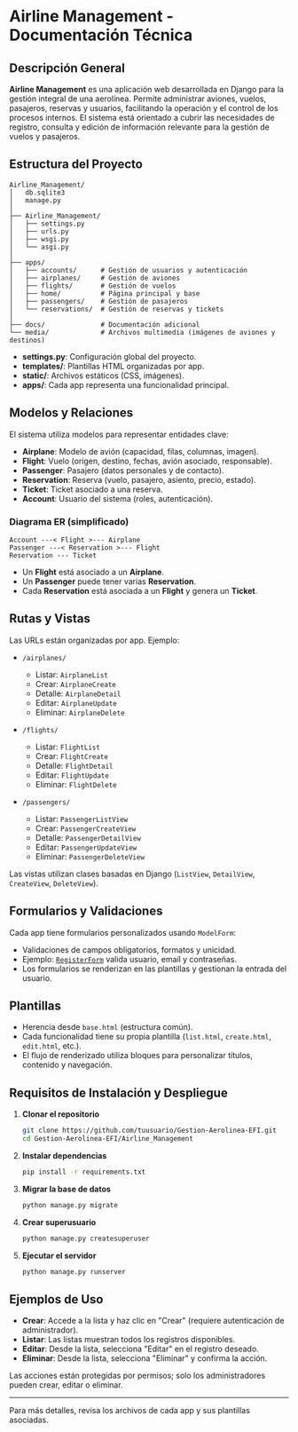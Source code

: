# Airline Management - Documentación Técnica

## Descripción General

**Airline Management** es una aplicación web desarrollada en Django para la gestión integral de una aerolínea. Permite administrar aviones, vuelos, pasajeros, reservas y usuarios, facilitando la operación y el control de los procesos internos. El sistema está orientado a cubrir las necesidades de registro, consulta y edición de información relevante para la gestión de vuelos y pasajeros.

## Estructura del Proyecto

```
Airline_Management/
│   db.sqlite3
│   manage.py
│
├── Airline_Management/
│   ├── settings.py
│   ├── urls.py
│   ├── wsgi.py
│   └── asgi.py
│
├── apps/
│   ├── accounts/      # Gestión de usuarios y autenticación
│   ├── airplanes/     # Gestión de aviones
│   ├── flights/       # Gestión de vuelos
│   ├── home/          # Página principal y base
│   ├── passengers/    # Gestión de pasajeros
│   └── reservations/  # Gestión de reservas y tickets
│
├── docs/              # Documentación adicional
└── media/             # Archivos multimedia (imágenes de aviones y destinos)
```

- **settings.py**: Configuración global del proyecto.
- **templates/**: Plantillas HTML organizadas por app.
- **static/**: Archivos estáticos (CSS, imágenes).
- **apps/**: Cada app representa una funcionalidad principal.

## Modelos y Relaciones

El sistema utiliza modelos para representar entidades clave:

- **Airplane**: Modelo de avión (capacidad, filas, columnas, imagen).
- **Flight**: Vuelo (origen, destino, fechas, avión asociado, responsable).
- **Passenger**: Pasajero (datos personales y de contacto).
- **Reservation**: Reserva (vuelo, pasajero, asiento, precio, estado).
- **Ticket**: Ticket asociado a una reserva.
- **Account**: Usuario del sistema (roles, autenticación).

### Diagrama ER (simplificado)

```
Account ---< Flight >--- Airplane
Passenger ---< Reservation >--- Flight
Reservation --- Ticket
```

- Un **Flight** está asociado a un **Airplane**.
- Un **Passenger** puede tener varias **Reservation**.
- Cada **Reservation** está asociada a un **Flight** y genera un **Ticket**.

## Rutas y Vistas

Las URLs están organizadas por app. Ejemplo:

- `/airplanes/`  
  - Listar: `AirplaneList`
  - Crear: `AirplaneCreate`
  - Detalle: `AirplaneDetail`
  - Editar: `AirplaneUpdate`
  - Eliminar: `AirplaneDelete`

- `/flights/`  
  - Listar: `FlightList`
  - Crear: `FlightCreate`
  - Detalle: `FlightDetail`
  - Editar: `FlightUpdate`
  - Eliminar: `FlightDelete`

- `/passengers/`  
  - Listar: `PassengerListView`
  - Crear: `PassengerCreateView`
  - Detalle: `PassengerDetailView`
  - Editar: `PassengerUpdateView`
  - Eliminar: `PassengerDeleteView`

Las vistas utilizan clases basadas en Django (`ListView`, `DetailView`, `CreateView`, `DeleteView`).

## Formularios y Validaciones

Cada app tiene formularios personalizados usando `ModelForm`:

- Validaciones de campos obligatorios, formatos y unicidad.
- Ejemplo: [`RegisterForm`](apps/accounts/forms.py) valida usuario, email y contraseñas.
- Los formularios se renderizan en las plantillas y gestionan la entrada del usuario.

## Plantillas

- Herencia desde `base.html` (estructura común).
- Cada funcionalidad tiene su propia plantilla (`list.html`, `create.html`, `edit.html`, etc.).
- El flujo de renderizado utiliza bloques para personalizar títulos, contenido y navegación.

## Requisitos de Instalación y Despliegue

1. **Clonar el repositorio**
   ```sh
   git clone https://github.com/tuusuario/Gestion-Aerolinea-EFI.git
   cd Gestion-Aerolinea-EFI/Airline_Management
   ```

2. **Instalar dependencias**
   ```sh
   pip install -r requirements.txt
   ```

3. **Migrar la base de datos**
   ```sh
   python manage.py migrate
   ```

4. **Crear superusuario**
   ```sh
   python manage.py createsuperuser
   ```

5. **Ejecutar el servidor**
   ```sh
   python manage.py runserver
   ```

## Ejemplos de Uso

- **Crear**: Accede a la lista y haz clic en "Crear" (requiere autenticación de administrador).
- **Listar**: Las listas muestran todos los registros disponibles.
- **Editar**: Desde la lista, selecciona "Editar" en el registro deseado.
- **Eliminar**: Desde la lista, selecciona "Eliminar" y confirma la acción.

Las acciones están protegidas por permisos; solo los administradores pueden crear, editar o eliminar.

---

Para más detalles, revisa los archivos de cada app y sus plantillas asociadas.